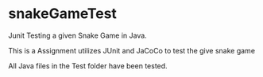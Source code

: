 # snakeGameTest
Junit Testing a given Snake Game in Java. 

This is a Assignment utilizes JUnit and JaCoCo to test the give snake game

All Java files in the Test folder have been tested.
